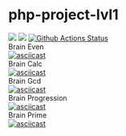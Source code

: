 # php-project-lvl1
<a href="https://codeclimate.com/github/entorus/php-project-lvl1/maintainability"><img src="https://api.codeclimate.com/v1/badges/955c5d3f1c721410dcd8/maintainability" /></a>
<a href="https://codeclimate.com/github/entorus/php-project-lvl1/test_coverage"><img src="https://api.codeclimate.com/v1/badges/955c5d3f1c721410dcd8/test_coverage" /></a>
[![Github Actions Status](https://github.com/entorus/php-project-lvl1/workflows/PHPCS/badge.svg)](https://github.com/entorus/php-project-lvl1/actions)
<br>
Brain Even
<br>
[![asciicast](https://asciinema.org/a/AXIsxpQFmTbwzRiNuz5rSUi2k.svg)](https://asciinema.org/a/AXIsxpQFmTbwzRiNuz5rSUi2k)
<br>
Brain Calc
<br>
[![asciicast](https://asciinema.org/a/zVkJPcFNJDzd4TyPig6rvxvqb.svg)](https://asciinema.org/a/zVkJPcFNJDzd4TyPig6rvxvqb)
<br>
Brain Gcd
<br>
[![asciicast](https://asciinema.org/a/2Xg2uePFSvuBkazXjMc2E2RfH.svg)](https://asciinema.org/a/2Xg2uePFSvuBkazXjMc2E2RfH)
<br>
Brain Progression
<br>
[![asciicast](https://asciinema.org/a/RMv8Ny9we9hL0MVRmuoiXgjEH.svg)](https://asciinema.org/a/RMv8Ny9we9hL0MVRmuoiXgjEH)
<br>
Brain Prime
<br>
[![asciicast](https://asciinema.org/a/UcyPTePVeSmbmQWgdYs3cqbv3.svg)](https://asciinema.org/a/UcyPTePVeSmbmQWgdYs3cqbv3)
